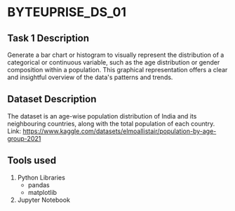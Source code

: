 # BYTEUPRISE_DS_01

## Task 1 Description
Generate a bar chart or histogram to visually represent the distribution of a categorical or continuous variable, such as the age distribution or gender composition within a population. This graphical representation offers a clear and insightful overview of the data's patterns and trends.

## Dataset Description
The dataset is an age-wise population distribution of India and its neighbouring countries, along with the total population of each country.
Link: https://www.kaggle.com/datasets/elmoallistair/population-by-age-group-2021

## Tools used
1) Python Libraries
   - pandas
   - matplotlib
2) Jupyter Notebook  
